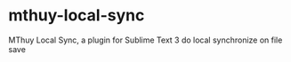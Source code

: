 mthuy-local-sync
================

MThuy Local Sync, a plugin for Sublime Text 3 do local synchronize on file save
